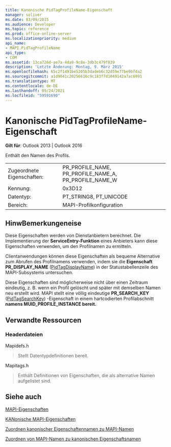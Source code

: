 ```yaml
---
title: Kanonische PidTagProfileName-Eigenschaft
manager: soliver
ms.date: 03/09/2015
ms.audience: Developer
ms.topic: reference
ms.prod: office-online-server
ms.localizationpriority: medium
api_name:
- MAPI.PidTagProfileName
api_type:
- COM
ms.assetid: 13ca726d-ae7a-4da9-9c8e-3db3c479f839
description: 'Letzte Änderung: Montag, 9. März 2015'
ms.openlocfilehash: 65c2f1491be5205b3dadeb6c32d59e77be9bfda2
ms.sourcegitcommit: a1d9041c20256616c9c183f7d1049142a7ac6991
ms.translationtype: MT
ms.contentlocale: de-DE
ms.lasthandoff: 09/24/2021
ms.locfileid: "59591690"
---
```

# <a name="pidtagprofilename-canonical-property"></a>Kanonische PidTagProfileName-Eigenschaft

  
  
**Gilt für**: Outlook 2013 | Outlook 2016 
  
Enthält den Namen des Profils.
  
|||
|:-----|:-----|
|Zugeordnete Eigenschaften:  <br/> |PR_PROFILE_NAME, PR_PROFILE_NAME_A, PR_PROFILE_NAME_W  <br/> |
|Kennung:  <br/> |0x3D12  <br/> |
|Datentyp:  <br/> |PT_STRING8, PT_UNICODE  <br/> |
|Bereich:  <br/> |MAPI-Profilkonfiguration  <br/> |
   
## <a name="remarks"></a>HinwBemerkungeneise

Diese Eigenschaften werden von Dienstanbietern berechnet. Die Implementierung der **ServiceEntry-Funktion** eines Anbieters kann diese Eigenschaften verwenden, um den Profilnamen zu ermitteln. 
  
Clientanwendungen können diese Eigenschaften als bequeme Alternative zum Abrufen des Profilnamens verwenden, indem sie die **Eigenschaft PR_DISPLAY_NAME** ([PidTagDisplayName](pidtagdisplayname-canonical-property.md)) in der Statustabellenzeile des MAPI-Subsystems untersuchen.
  
Diese Eigenschaften sind möglicherweise nicht über einen Zeitraum eindeutig, z. B. wenn ein Profil gelöscht und später mit demselben Namen neu erstellt wird. MAPI stellt eine völlig eindeutige **PR_SEARCH_KEY** ([PidTagSearchKey](pidtagsearchkey-canonical-property.md)) -Eigenschaft in einem hartcodierten Profilabschnitt **namens MUID_PROFILE_INSTANCE bereit.**
  
## <a name="related-resources"></a>Verwandte Ressourcen

### <a name="header-files"></a>Headerdateien

Mapidefs.h
  
> Stellt Datentypdefinitionen bereit.
    
Mapitags.h
  
> Enthält Definitionen von Eigenschaften, die als alternative Namen aufgelistet sind.
    
## <a name="see-also"></a>Siehe auch



[MAPI-Eigenschaften](mapi-properties.md)
  
[KANonische MAPI-Eigenschaften](mapi-canonical-properties.md)
  
[Zuordnen kanonischer Eigenschaftennamen zu MAPI-Namen](mapping-canonical-property-names-to-mapi-names.md)
  
[Zuordnen von MAPI-Namen zu kanonischen Eigenschaftsnamen](mapping-mapi-names-to-canonical-property-names.md)

